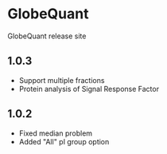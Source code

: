 # GlobeQuant
GlobeQuant release site

## 1.0.3
* Support multiple fractions
* Protein analysis of Signal Response Factor

## 1.0.2
* Fixed median problem
* Added "All" pI group option
